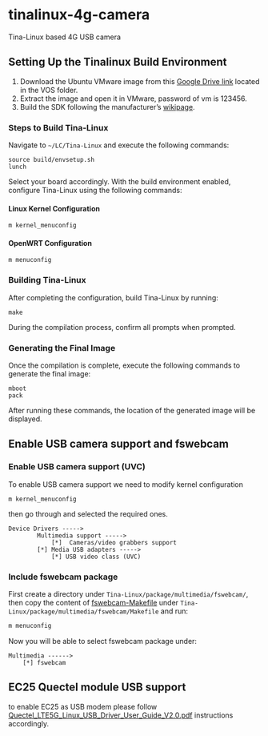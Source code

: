 # tinalinux-4g-camera
Tina-Linux based 4G USB camera

## Setting Up the Tinalinux Build Environment

1. Download the Ubuntu VMware image from this [Google Drive link](https://drive.google.com/drive/folders/1lrqDsxtGl8WvU7o547lT9IkHwGyAHXFU?spm=a2g0o.detail.1000023.1.74524KRw4KRwT2) located in the VOS folder.
2. Extract the image and open it in VMware, password of vm is 123456.
3. Build the SDK following the manufacturer’s [wikipage](http://wiki.lctech.cc/index.php?title=LC-PI-T113).

### Steps to Build Tina-Linux

Navigate to `~/LC/Tina-Linux` and execute the following commands:
```shell
source build/envsetup.sh
lunch
```
Select your board accordingly. With the build environment enabled, configure Tina-Linux using the following commands:

#### Linux Kernel Configuration
```shell
m kernel_menuconfig
```

#### OpenWRT Configuration
```shell
m menuconfig
```

### Building Tina-Linux

After completing the configuration, build Tina-Linux by running:
```shell
make
```
During the compilation process, confirm all prompts when prompted.

### Generating the Final Image

Once the compilation is complete, execute the following commands to generate the final image:
```shell
mboot
pack
```
After running these commands, the location of the generated image will be displayed.

## Enable USB camera support and fswebcam

### Enable USB camera support (UVC)
To enable USB camera support we need to modify kernel configuration
```shell
m kernel_menuconfig
```

then go through and selected the required ones.
```
Device Drivers ----->
        Multimedia support ----->
            [*]  Cameras/video grabbers support
        [*] Media USB adapters ----->
            [*] USB video class (UVC)
```

### Include fswebcam package

First create a directory under `Tina-Linux/package/multimedia/fswebcam/`, then copy the content of [fswebcam-Makefile](https://github.com/raspipcb/tinalinux-4g-camera/blob/main/fswebcam-Makefile) under `Tina-Linux/package/multimedia/fswebcam/Makefile` and run:
```bash
m menuconfig
```
Now you will be able to select fswebcam package under:
```
Multimedia ------>
    [*] fswebcam
```
## EC25 Quectel module USB support
to enable EC25 as USB modem please follow
[Quectel_LTE5G_Linux_USB_Driver_User_Guide_V2.0.pdf](https://github.com/raspipcb/tinalinux-4g-camera/blob/main/Quectel_LTE5G_Linux_USB_Driver_User_Guide_V2.0.pdf) instructions accordingly.

